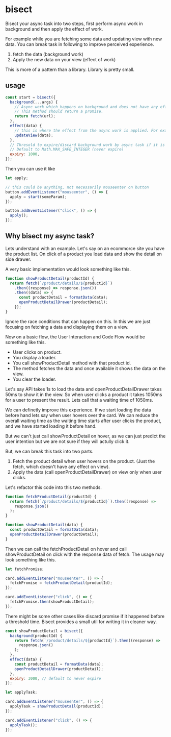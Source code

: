 # bisect

Bisect your async task into two steps, first perform async work in background and then apply the effect of work.

For example while you are fetching some data and updating view with new data. You can break task in following to improve perceived experience.

1. fetch the data (background work)
2. Apply the new data on your view (effect of work)

This is more of a pattern than a library. Library is pretty small.

## usage

```js
const start = bisect({
  background(...args) {
    // Async work which happens on background and does not have any effect on view or state. like just making fetch call
    // This method should return a promise.
    return fetch(url);
  },
  effect(data) {
    // this is where the effect from the async work is applied. For example you want to update view or state based on api response.
    updateView(data);
  },
  // Thresold to expire/discard background work by async task if it is not applied before a expiry period.
  // Default to Math.MAX_SAFE_INTEGER (never expire)
  expiry: 1000,
});
```

Then you can use it like

```js
let apply;

// this could be anything, not necessarily mouseenter on button
button.addEventListener("mouseenter", () => {
  apply = start(someParam);
});

button.addEventListener("click", () => {
  apply();
});
```

## Why bisect my async task?

Lets understand with an example. Let's say on an ecommorce site you have the product list. On click of a product you load data and show the detail on side drawer.

A very basic implementation would look something like this.

```js
function showProductDetail(productId) {
  return fetch(`/product/details/${productId}`)
    .then((response) => response.json())
    .then((data) => {
      const productDetail = formatData(data);
      openProductDetailDrawer(productDetail);
    });
}
```

Ignore the race conditions that can happen on this. In this we are just focusing on fetching a data and displaying them on a view.

Now on a basic flow, the User Interaction and Code Flow would be something like this.

- User clicks on product.
- You display a loader.
- You call showProductDetail method with that product id.
- The method fetches the data and once available it shows the data on the view.
- You clear the loader.

Let's say API takes 1s to load the data and openProductDetailDrawer takes 50ms to show it in the view.
So when user clicks a product it takes 1050ms for a user to present the result. Lets call that a waiting time of 1050ms.

We can definetly improve this experience. If we start loading the data before hand lets say when user hovers over the card. We can
reduce the overall waiting time as the waiting time starts after user clicks the product, and we have started loading it before hand.

But we can't just call showProductDetail on hover, as we can just predict the user intention but we are not sure if they will actully click it.

But, we can break this task into two parts.

1. Fetch the product detail when user hovers on the product. (Just the fetch, which doesn't have any effect on view).
2. Apply the data (call openProductDetailDrawer) on view only when user clicks.

Let's refactor this code into this two methods.

```js
function fetchProductDetail(productId) {
  return fetch(`/product/details/${productId}`).then((response) =>
    response.json()
  );
}

function showProductDetail(data) {
  const productDetail = formatData(data);
  openProductDetailDrawer(productDetail);
}
```

Then we can call the fetchProductDetail on hover and call showProductDetail on click with the response data of fetch. The usage may look something like this.

```js
let fetchPromise;

card.addEventListener("mouseenter", () => {
  fetchPromise = fetchProductDetail(productId);
});

card.addEventListener("click", () => {
  fetchPromise.then(showProductDetail);
});
```

There might be some other cases like discard promise if it happened before a threshold time.
Bisect provides a small util for writing it in cleaner way.

```js
const showProductDetail = bisect({
  background(productId) {
    return fetch(`/product/details/${productId}`).then((response) =>
      response.json()
    );
  },
  effect(data) {
    const productDetail = formatData(data);
    openProductDetailDrawer(productDetail);
  },
  expiry: 3000, // default to never expire
});
```

```js
let applyTask;

card.addEventListener("mouseenter", () => {
  applyTask = showProductDetail(productId);
});

card.addEventListener("click", () => {
  applyTask();
});
```
